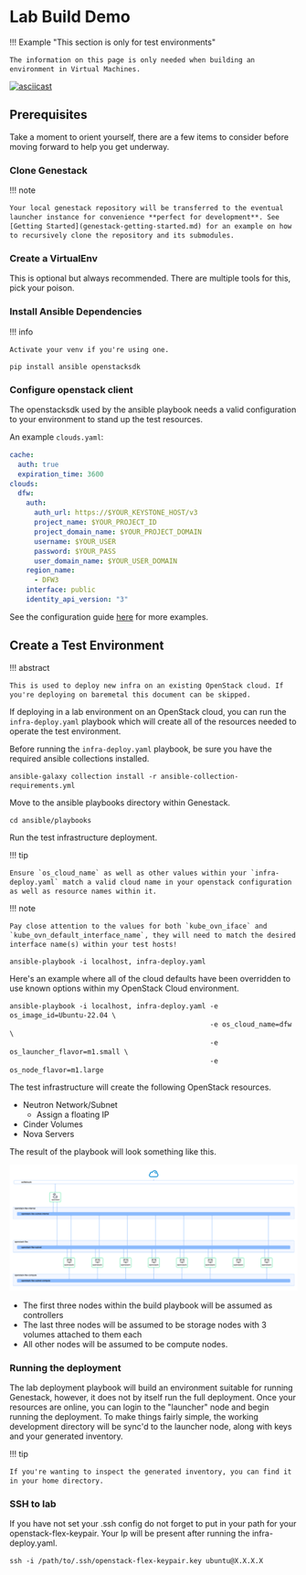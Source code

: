 # Lab Build Demo

!!! Example "This section is only for test environments"

    The information on this page is only needed when building an environment in Virtual Machines.

[![asciicast](https://asciinema.org/a/629776.svg)](https://asciinema.org/a/629776)

## Prerequisites

Take a moment to orient yourself, there are a few items to consider before moving forward to help you get underway.

### Clone Genestack

!!! note

    Your local genestack repository will be transferred to the eventual launcher instance for convenience **perfect for development**. See [Getting Started](genestack-getting-started.md) for an example on how to recursively clone the repository and its submodules.

### Create a VirtualEnv

This is optional but always recommended. There are multiple tools for this, pick your poison.

### Install Ansible Dependencies

!!! info

    Activate your venv if you're using one.

```
pip install ansible openstacksdk
```

### Configure openstack client

The openstacksdk used by the ansible playbook needs a valid configuration to your environment to stand up the test resources.

An example `clouds.yaml`:

``` yaml
cache:
  auth: true
  expiration_time: 3600
clouds:
  dfw:
    auth:
      auth_url: https://$YOUR_KEYSTONE_HOST/v3
      project_name: $YOUR_PROJECT_ID
      project_domain_name: $YOUR_PROJECT_DOMAIN
      username: $YOUR_USER
      password: $YOUR_PASS
      user_domain_name: $YOUR_USER_DOMAIN
    region_name:
      - DFW3
    interface: public
    identity_api_version: "3"
```

See the configuration guide [here](https://docs.openstack.org/openstacksdk/latest/user/config/configuration.html) for more examples.

## Create a Test Environment

!!! abstract

    This is used to deploy new infra on an existing OpenStack cloud. If you're deploying on baremetal this document can be skipped.

If deploying in a lab environment on an OpenStack cloud, you can run the `infra-deploy.yaml` playbook which will create all of the resources needed to operate the test environment.

Before running the `infra-deploy.yaml` playbook, be sure you have the required ansible collections installed.

``` shell
ansible-galaxy collection install -r ansible-collection-requirements.yml
```

Move to the ansible playbooks directory within Genestack.

``` shell
cd ansible/playbooks
```

Run the test infrastructure deployment.

!!! tip

    Ensure `os_cloud_name` as well as other values within your `infra-deploy.yaml` match a valid cloud name in your openstack configuration as well as resource names within it.

!!! note

    Pay close attention to the values for both `kube_ovn_iface` and `kube_ovn_default_interface_name`, they will need to match the desired interface name(s) within your test hosts!

``` shell
ansible-playbook -i localhost, infra-deploy.yaml
```

Here's an example where all of the cloud defaults have been overridden to use known options within my OpenStack Cloud environment.

``` shell
ansible-playbook -i localhost, infra-deploy.yaml -e os_image_id=Ubuntu-22.04 \
                                                 -e os_cloud_name=dfw \
                                                 -e os_launcher_flavor=m1.small \
                                                 -e os_node_flavor=m1.large
```

The test infrastructure will create the following OpenStack resources.

* Neutron Network/Subnet
  * Assign a floating IP
* Cinder Volumes
* Nova Servers

The result of the playbook will look something like this.

![lab-skyline-diagram](assets/images/lab-diagram.png)

* The first three nodes within the build playbook will be assumed as controllers
* The last three nodes will be assumed to be storage nodes with 3 volumes attached to them each
* All other nodes will be assumed to be compute nodes.

### Running the deployment

The lab deployment playbook will build an environment suitable for running Genestack, however, it does not by itself run the full deployment. Once your resources are online, you can login to the "launcher" node and begin running the deployment. To make things fairly simple, the working development directory will be sync'd to the launcher node, along with keys and your generated inventory.

!!! tip

    If you're wanting to inspect the generated inventory, you can find it in your home directory.

### SSH to lab

If you have not set your .ssh config do not forget to  put in your path for your openstack-flex-keypair. Your Ip will be present after running the infra-deploy.yaml.

``` shell
ssh -i /path/to/.ssh/openstack-flex-keypair.key ubuntu@X.X.X.X

```
